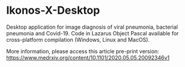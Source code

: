 # Ikonos-X-Desktop
Desktop application for image diagnosis of viral pneumonia, bacterial pneumonia and Covid-19. Code in Lazarus Object Pascal available for cross-platform compilation (Windows, Linux and MacOS).

More information, please access this article pre-print version: https://www.medrxiv.org/content/10.1101/2020.05.05.20092346v1

